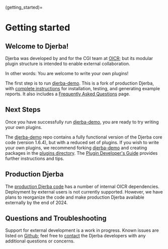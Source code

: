 (getting_started)=

# Getting started

## Welcome to Djerba!

Djerba was developed by and for the CGI team at [OICR](https://oicr.on.ca/); but its modular plugin structure is intended to enable external collaboration.

In other words: You are welcome to write your own plugins!

The first step is to run [djerba-demo](https://github.com/oicr-gsi/djerba-demo). This is a fork of production Djerba, with [complete instructions](https://github.com/oicr-gsi/djerba-demo/blob/main/HOWTO.md) for installation, testing, and generating example reports. It also includes a [Frequently Asked Questions](https://github.com/oicr-gsi/djerba-demo/blob/main/FAQ.md) page.

## Next Steps

Once you have successfully run [djerba-demo](https://github.com/oicr-gsi/djerba-demo), you are ready to try writing your own plugins.

The [djerba-demo](https://github.com/oicr-gsi/djerba-demo) repo contains a fully functional version of the Djerba core code (version 1.6.4), but with a reduced set of plugins. If you wish to write your own plugins, we recommend forking [djerba-demo](https://github.com/oicr-gsi/djerba-demo) and creating packages in the [plugins directory](https://github.com/oicr-gsi/djerba-demo/tree/main/src/lib/djerba/plugins). The [Plugin Developer's Guide](plugin_developers_guide) provides further instructions and tips.

## Production Djerba

The [production Djerba code](https://github.com/oicr-gsi/djerba) has a number of internal OICR dependencies. Deployment by external users is not currently supported. However, we have plans to reorganize the code and make production Djerba available externally by the end of 2024.

## Questions and Troubleshooting

Support for external development is a work in progress. Known issues are listed on [Github](https://github.com/oicr-gsi/djerba/issues); feel free to [contact](contact) the Djerba developers with any additional questions or concerns.

